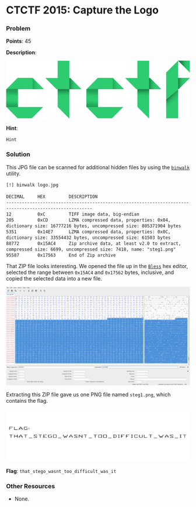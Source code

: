 # CTCTF 2015: Capture the Logo

### Problem

**Points**: 45

**Description**: 

![](logo.jpg)

**Hint**: 

```
Hint
```

### Solution

This JPG file can be scanned for additional hidden files by using the [`binwalk`](http://binwalk.org/) utility.

```
[!] binwalk logo.jpg

DECIMAL     HEX         DESCRIPTION
-------------------------------------------------------------------------------------------------------
12          0xC         TIFF image data, big-endian
205         0xCD        LZMA compressed data, properties: 0x04, dictionary size: 16777216 bytes, uncompressed size: 805371904 bytes
5351        0x14E7      LZMA compressed data, properties: 0x0C, dictionary size: 33554432 bytes, uncompressed size: 61503 bytes
88772       0x15AC4     Zip archive data, at least v2.0 to extract, compressed size: 6699, uncompressed size: 7418, name: "steg1.png"  
95587       0x17563     End of Zip archive 

```

That ZIP file looks interesting. We opened the file up in the [`Bless`](http://home.gna.org/bless/) hex editor, selected the range between `0x15AC4` and `0x17562` bytes, inclusive, and copied the selected data into a new file.

![](bless.png)

Extracting this ZIP file gave us one PNG file named `steg1.png`, which contains the flag.

![](steg1.png)

**Flag**: `that_stego_wasnt_too_difficult_was_it`

### Other Resources

* None.
